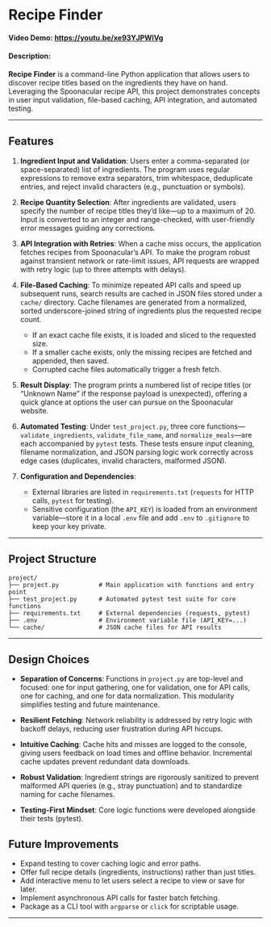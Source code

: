 # Recipe Finder

#### Video Demo: <https://youtu.be/xe93YJPWlVg>

#### Description:

**Recipe Finder** is a command-line Python application that allows users to discover recipe titles based on the ingredients they have on hand. Leveraging the Spoonacular recipe API, this project demonstrates concepts in user input validation, file-based caching, API integration, and automated testing.

---

## Features

1. **Ingredient Input and Validation**:
   Users enter a comma-separated (or space-separated) list of ingredients. The program uses regular expressions to remove extra separators, trim whitespace, deduplicate entries, and reject invalid characters (e.g., punctuation or symbols).

2. **Recipe Quantity Selection**:
   After ingredients are validated, users specify the number of recipe titles they’d like—up to a maximum of 20. Input is converted to an integer and range-checked, with user-friendly error messages guiding any corrections.

3. **API Integration with Retries**:
   When a cache miss occurs, the application fetches recipes from Spoonacular’s API. To make the program robust against transient network or rate-limit issues, API requests are wrapped with retry logic (up to three attempts with delays).

4. **File-Based Caching**:
   To minimize repeated API calls and speed up subsequent runs, search results are cached in JSON files stored under a `cache/` directory. Cache filenames are generated from a normalized, sorted underscore-joined string of ingredients plus the requested recipe count.

   * If an exact cache file exists, it is loaded and sliced to the requested size.
   * If a smaller cache exists, only the missing recipes are fetched and appended, then saved.
   * Corrupted cache files automatically trigger a fresh fetch.

5. **Result Display**:
   The program prints a numbered list of recipe titles (or “Unknown Name” if the response payload is unexpected), offering a quick glance at options the user can pursue on the Spoonacular website.

6. **Automated Testing**:
   Under `test_project.py`, three core functions—`validate_ingredients`, `validate_file_name`, and `normalize_meals`—are each accompanied by `pytest` tests. These tests ensure input cleaning, filename normalization, and JSON parsing logic work correctly across edge cases (duplicates, invalid characters, malformed JSON).

7. **Configuration and Dependencies**:

   * External libraries are listed in `requirements.txt` (`requests` for HTTP calls, `pytest` for testing).
   * Sensitive configuration (the `API_KEY`) is loaded from an environment variable—store it in a local `.env` file and add `.env` to `.gitignore` to keep your key private.

---

## Project Structure

```
project/
├── project.py           # Main application with functions and entry point
├── test_project.py      # Automated pytest test suite for core functions
├── requirements.txt     # External dependencies (requests, pytest)
├── .env                 # Environment variable file (API_KEY=...)
└── cache/               # JSON cache files for API results
```

---

## Design Choices

* **Separation of Concerns**:
  Functions in `project.py` are top-level and focused: one for input gathering, one for validation, one for API calls, one for caching, and one for data normalization. This modularity simplifies testing and future maintenance.

* **Resilient Fetching**:
  Network reliability is addressed by retry logic with backoff delays, reducing user frustration during API hiccups.

* **Intuitive Caching**:
  Cache hits and misses are logged to the console, giving users feedback on load times and offline behavior. Incremental cache updates prevent redundant data downloads.

* **Robust Validation**:
  Ingredient strings are rigorously sanitized to prevent malformed API queries (e.g., stray punctuation) and to standardize naming for cache filenames.

* **Testing-First Mindset**:
  Core logic functions were developed alongside their tests (pytest).


## Future Improvements

* Expand testing to cover caching logic and error paths.
* Offer full recipe details (ingredients, instructions) rather than just titles.
* Add interactive menu to let users select a recipe to view or save for later.
* Implement asynchronous API calls for faster batch fetching.
* Package as a CLI tool with `argparse` or `click` for scriptable usage.

---



